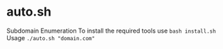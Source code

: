 # auto.sh
Subdomain Enumeration
To install the required tools use
`bash install.sh`
Usage 
`./auto.sh "domain.com"`
